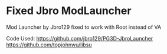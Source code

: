 # Fixed Jbro ModLauncher
 Mod Launcher by Jbro129 fixed to work with Root instead of VA
 
 Code Used:
 https://github.com/jbro129/PG3D-JbroLauncher
 https://github.com/topjohnwu/libsu
